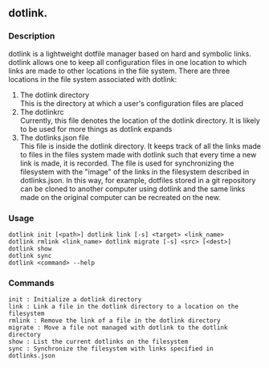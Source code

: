 ## dotlink.

### Description 
  dotlink is a lightweight dotfile manager based on hard and symbolic
  links. dotlink allows one to keep all configuration files in one location to
  which links are made to other locations in the file system. There are three
  locations in the file system associated with dotlink:

  1. The dotlink directory  
    This is the directory at which a user's configuration files are placed
  2. The dotlinkrc  
    Currently, this file denotes the location of the dotlink directory. It is
    likely to be used for more things as dotlink expands
  3. The dotlinks.json file  
    This file is inside the dotlink directory. It keeps track of all the links
    made to files in the files system made with dotlink such that every time a
    new link is made, it is recorded. The file is used for synchronizing the
    filesystem with the "image" of the links in the filesystem described in
    dotlinks.json. In this way, for example, dotfiles stored in a git repository
    can be cloned to another computer using dotlink and the same links made on
    the original computer can be recreated on the new.

### Usage 
    dotlink init [<path>] dotlink link [-s] <target> <link_name>   
    dotlink rmlink <link_name> dotlink migrate [-s] <src> [<dest>]   
    dotlink show   
    dotlink sync  
    dotlink <command> --help  

### Commands 
    init : Initialize a dotlink directory   
    link : Link a file in the dotlink directory to a location on the filesystem   
    rmlink : Remove the link of a file in the dotlink directory   
    migrate : Move a file not managed with dotlink to the dotlink directory  
    show : List the current dotlinks on the filesystem   
    sync : Synchronize the filesystem with links specified in dotlinks.json   
   

